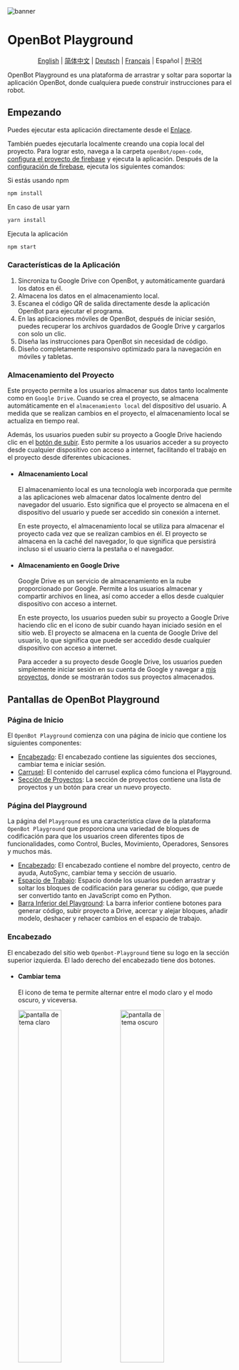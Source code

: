 <img src="../docs/images/playground_banner.png" alt="banner">

# OpenBot Playground

<p align="center">
  <a href="README.md">English</a> |
  <a href="README.zh-CN.md">简体中文</a> |
  <a href="README.de-DE.md">Deutsch</a> |
  <a href="README.fr-FR.md">Français</a> |
  <span>Español</span> |
  <a href="README.ko-KR.md">한국어</a>
</p>

OpenBot Playground es una plataforma de arrastrar y soltar para soportar la aplicación OpenBot, donde cualquiera puede construir instrucciones para el robot.

## Empezando

Puedes ejecutar esta aplicación directamente desde el [Enlace](https://www.playground.openbot.org/ "Enlace").

También puedes ejecutarla localmente creando una copia local del proyecto. Para lograr esto, navega a la carpeta `openBot/open-code`, [configura el proyecto de firebase](src/services/README.es-ES.md) y ejecuta la aplicación. Después de la [configuración de firebase](src/services/README.es-ES.md), ejecuta los siguientes comandos:

Si estás usando npm

```bash
npm install
```

En caso de usar yarn

```bash
yarn install
```

Ejecuta la aplicación

```bash
npm start
```

### Características de la Aplicación

1. Sincroniza tu Google Drive con OpenBot, y automáticamente guardará los datos en él.
2. Almacena los datos en el almacenamiento local.
3. Escanea el código QR de salida directamente desde la aplicación OpenBot para ejecutar el programa.
4. En las aplicaciones móviles de OpenBot, después de iniciar sesión, puedes recuperar los archivos guardados de Google Drive y cargarlos con solo un clic.
5. Diseña las instrucciones para OpenBot sin necesidad de código.
6. Diseño completamente responsivo optimizado para la navegación en móviles y tabletas.

### Almacenamiento del Proyecto

Este proyecto permite a los usuarios almacenar sus datos tanto localmente como en `Google Drive`. Cuando se crea el proyecto, se almacena automáticamente en el `almacenamiento local` del dispositivo del usuario. A medida que se realizan cambios en el proyecto, el almacenamiento local se actualiza en tiempo real.

Además, los usuarios pueden subir su proyecto a Google Drive haciendo clic en el [botón de subir](#generate-Code). Esto permite a los usuarios acceder a su proyecto desde cualquier dispositivo con acceso a internet, facilitando el trabajo en el proyecto desde diferentes ubicaciones.

- #### Almacenamiento Local
  El almacenamiento local es una tecnología web incorporada que permite a las aplicaciones web almacenar datos localmente dentro del navegador del usuario. Esto significa que el proyecto se almacena en el dispositivo del usuario y puede ser accedido sin conexión a internet.

  En este proyecto, el almacenamiento local se utiliza para almacenar el proyecto cada vez que se realizan cambios en él. El proyecto se almacena en la caché del navegador, lo que significa que persistirá incluso si el usuario cierra la pestaña o el navegador.

- #### Almacenamiento en Google Drive
  Google Drive es un servicio de almacenamiento en la nube proporcionado por Google. Permite a los usuarios almacenar y compartir archivos en línea, así como acceder a ellos desde cualquier dispositivo con acceso a internet.

  En este proyecto, los usuarios pueden subir su proyecto a Google Drive haciendo clic en el icono de subir cuando hayan iniciado sesión en el sitio web. El proyecto se almacena en la cuenta de Google Drive del usuario, lo que significa que puede ser accedido desde cualquier dispositivo con acceso a internet.

  Para acceder a su proyecto desde Google Drive, los usuarios pueden simplemente iniciar sesión en su cuenta de Google y navegar a [mis proyectos](#project-section), donde se mostrarán todos sus proyectos almacenados.

## Pantallas de OpenBot Playground

### Página de Inicio

El `OpenBot Playground` comienza con una página de inicio que contiene los siguientes componentes:

- [Encabezado](#header): El encabezado contiene las siguientes dos secciones, cambiar tema e iniciar sesión.
- [Carrusel](#Carousal): El contenido del carrusel explica cómo funciona el Playground.
- [Sección de Proyectos](#project-section): La sección de proyectos contiene una lista de proyectos y un botón para crear un nuevo proyecto.

### Página del Playground

La página del `Playground` es una característica clave de la plataforma `OpenBot Playground` que proporciona una variedad de bloques de codificación para que los usuarios creen diferentes tipos de funcionalidades, como Control, Bucles, Movimiento, Operadores, Sensores y muchos más.

- [Encabezado](#header): El encabezado contiene el nombre del proyecto, centro de ayuda, AutoSync, cambiar tema y sección de usuario.
- [Espacio de Trabajo](#workSpace): Espacio donde los usuarios pueden arrastrar y soltar los bloques de codificación para generar su código, que puede ser convertido tanto en JavaScript como en Python.
- [Barra Inferior del Playground](#Playground-Bottom-Bar): La barra inferior contiene botones para generar código, subir proyecto a Drive, acercar y alejar bloques, añadir modelo, deshacer y rehacer cambios en el espacio de trabajo.

### Encabezado

El encabezado del sitio web `Openbot-Playground` tiene su logo en la sección superior izquierda. El lado derecho del encabezado tiene dos botones.

- #### Cambiar tema
  El icono de tema te permite alternar entre el modo claro y el modo oscuro, y viceversa.

  <p align="left">
  <img style="padding-right: 2%;" src="../docs/images/playground_home_light_theme_screen.jpg" alt="pantalla de tema claro" width="45%"/>
  <img style="padding-right: 2%;" src="../docs/images/playground_home_dark_theme_screen.jpg" alt="pantalla de tema oscuro" width="45%"/>
  </p>

- #### Iniciar sesión

  El botón "Iniciar sesión" abre una ventana emergente de inicio de sesión de Google en la pantalla y te solicita que ingreses tu correo electrónico para iniciar sesión, con todos los permisos necesarios otorgados, incluyendo la modificación de ***Google Drive***.
  <p align="left">
  <img style="padding-right: 2%;" src="../docs/images/playground_sign-in.gif" alt="Iniciar sesión en Playground" width="60%" height="20%"/>
  </p>

- #### Opciones de Perfil
  Tras iniciar sesión con éxito, tendrás opciones para editar tu perfil y cerrar sesión. El botón "Editar Perfil" abre una ventana emergente donde puedes actualizar tu imagen de perfil, nombre para mostrar y fecha de nacimiento.
  <p align="left">
  <img style="padding-right: 2%;" src="../docs/images/playground_edit_profile_logout_popup.jpg" alt="Iniciar sesión en Playground" width="45%"/>
  <img style="padding-right: 2%;" src="../docs/images/playground_edit_profile_modal.jpg" alt="Iniciar sesión en Playground" width="45%" />
  </p>

- #### AutoSync:
    - AutoSync permite a los usuarios sincronizar sin problemas todos los modelos de aprendizaje automático (modelos Tflite) desde la aplicación del robot OpenBot y mostrarlos convenientemente en sus respectivos bloques de ``Inteligencia Artificial``. Además, los usuarios tienen la flexibilidad de seleccionar el modelo de IA deseado directamente dentro de la interfaz del bloque mientras estructuran el código.
    - #### Cómo funciona
        - La aplicación del robot sube un archivo config.json actualizado a Google Drive del usuario, incluyendo cualquier modelo nuevo añadido. Este archivo lista todos los modelos junto con sus configuraciones en formato JSON.
        - Cuando el usuario hace clic en ``Auto Sync``, todos los modelos descargados, incluyendo aquellos para detección, piloto automático y navegación de punto objetivo, son filtrados y mostrados en sus respectivos bloques de IA.
        - Tras este proceso, el modelo aparecerá dentro de los bloques del playground de OpenBot. Con la ayuda de Google Drive, puedes seleccionar sin problemas este modelo directamente desde los respectivos bloques de IA.

- #### Funcionalidades adicionales de la página del Playground

    - El encabezado de la página del Playground mantiene el mismo diseño que el encabezado de la página de inicio, mientras incorpora funcionalidades adicionales. En el centro, se muestra el nombre del proyecto con una flecha hacia abajo, proporcionando opciones para renombrar y eliminar el proyecto.
       <p align="left">
       <img style="padding-right: 2%;margin-top: 2%" src="../docs/images/playground_workspace_rename.jpg" alt="Iniciar sesión en Playground" width="50%" height="50%" />
       </p>

    - En el lado derecho, se ha añadido un botón de ayuda, con tres secciones que explican cómo arrastrar y soltar bloques de manera efectiva, guardar y descargar el progreso del proyecto, y subir a Drive para una colaboración sin problemas.

        <p align="left">
        <img style="padding-right: 2%;margin-top: 2%" src="../docs/images/playground_help.jpg" alt="Ayuda de Playground" width="50%"/>
        </p>

### Carrusel

El contenedor del carrusel explica cómo funciona la aplicación.
<p>
<img style="padding-right: 2%;" src="../docs/images/playground_home_carousal1.jpg" alt="home_carousal1" width="30%"/>
<img style="padding-right: 2%;" src="../docs/images/playground_home_carousal2.jpg" alt="home_carousal2" width="30%"/>
<img style="padding-right: 2%;" src="../docs/images/playground_home_carousal3.jpg" alt="home_carousal3" width="30%"/>
</p>

### Sección de Proyectos

La sección 'Mis Proyectos' muestra los proyectos almacenados en el almacenamiento local y Google Drive (si el usuario ha iniciado sesión), con cada proyecto mostrando su nombre, fecha de creación/edición y versiones anteriores de bloques. Al hacer clic en un proyecto, el usuario es redirigido a su página de playground. Para crear un nuevo proyecto, simplemente haz clic en el `icono de crear`.

Al hacer clic en el icono 'Crear' se abre una ventana emergente 'Crear Nuevo Proyecto' con un campo de entrada para el nombre del proyecto y un botón 'Crear'. Una vez que se ingresa un nombre adecuado y se presiona el botón 'Crear' o enter, se abrirá la pantalla del playground del proyecto. Si el usuario ingresa un nombre ya asignado a otro proyecto, el sistema generará automáticamente un nombre único añadiendo un número entero al final del nombre.

<p align="left">
<img style="padding-right: 2%;" src="../docs/images/playground_create_new_project.jpg" alt="Crear Nuevo Proyecto" width="30%"/>
<img style="padding-right: 2%;" src="../docs/images/playground_my_project.jpg" alt="mi Proyecto" width="30%"/>
<img style="padding-right: 2%;" src="../docs/images/playground_my_project_option.jpg" alt="opción" width="30%"/>
</p>

### Espacio de Trabajo

Para generar código, los usuarios pueden arrastrar y soltar bloques de codificación en el espacio de trabajo. El código puede ser convertido tanto en JavaScript como en Python.

- Los bloques pueden ser seleccionados desde la sección izquierda y soltados en el espacio de trabajo según sea necesario.
- Para eliminar un bloque, los usuarios pueden simplemente arrastrarlo al icono de la papelera ubicado en la esquina inferior derecha.
- Si un bloque no encaja en el bloque "Inicio" o "Siempre", será deshabilitado para evitar errores en el código generado.
- Los usuarios pueden restaurar un bloque eliminado desde la papelera haciendo clic en él, lo que mostrará una lista de bloques eliminados. Luego pueden arrastrar y soltar el bloque deseado desde la papelera de vuelta al espacio de trabajo.
- Conoce más sobre los bloques: [Bloques](src/components/blockly/README.es-ES.md)
  <p align="left">
  <img style="padding-right: 2%;" src="../docs/images/playground_workspace.gif" alt="Crear Nuevo Proyecto" width="50%"/>
  </p>

### Barra Inferior del Playground

- Para asegurar una experiencia web exitosa del openBot-PlayGround usando Google Drive, los usuarios deben cumplir con las siguientes condiciones:
    - El usuario no debe tener ninguna otra carpeta en su Google Drive con el mismo nombre que la carpeta generada por el sitio web openBot-PlayGround.
    - El usuario no debe crear archivos con el mismo nombre en la carpeta openBot-PlayGround.
  <p align="left">
  <img style="padding-right: 2%;" src="../docs/images/playground_google_drive_folder.jpg" alt="Generar Código" width="25%" />
    <p></p>
  <img style="padding-right: 2%;" src="../docs/images/playground_drive.jpg" alt="Generar Código" width="45%"/>

- #### Generar Código
  El botón Generar Código en la barra inferior del Playground cumple tres funciones importantes. Primero, genera un código QR que representa el enlace del archivo JavaScript/Python subido a Google Drive del usuario como parte del proyecto. Este código QR se muestra en una ventana lateral para fácil acceso y compartición. Segundo, el botón sube un archivo JavaScript/Python que contiene el código del proyecto a Google Drive del usuario. Y por último, sube un archivo XML que representa la configuración actual de bloques del proyecto. Este archivo XML contiene la estructura y disposición de los bloques utilizados en el proyecto.

    - `Compartición Conveniente` -
      El código QR generado por el botón proporciona un enlace público compartible al archivo JavaScript/Python en Google Drive. Este enlace puede ser accedido escaneando el código QR usando la aplicación OpenBot para IOS/Android. Esto permite a los usuarios ejecutar el coche basado en el código generado usando los bloques de codificación directamente desde su dispositivo móvil. La capacidad de compartir el código QR y acceder al código en dispositivos móviles añade otro nivel de conveniencia y accesibilidad al playground de OpenBot. La integración con Google Drive permite tener una copia de seguridad completa de su proyecto. Al incluir el archivo XML, se preserva la estructura y lógica exacta de los bloques utilizados en el proyecto. Esto es beneficioso para compartir, colaborar y revisar proyectos en el futuro.

  <br></br>
  Aquí hay una demostración de subir a Drive y generar Código:
  <p align="left">
  <img style="padding-right: 2%;" src="../docs/images/playground_google_drive.gif" alt="Generar Código" width="50%"/>
  </p>

- #### Editor de Código
  El botón del editor de código en el lado derecho del botón de generar QR, abre una ventana lateral que muestra el código de los bloques en un lenguaje de scripting. El botón proporciona opciones para elegir entre dos lenguajes, ya sea JavaScript o Python, y una vez seleccionado, los usuarios pueden ver sus fragmentos de código en la ventana lateral. Pueden alternar entre JavaScript y Python para ver el código correspondiente en la ventana lateral simultáneamente. Las opciones para elegir un lenguaje permiten examinar y evaluar la corrección de los bloques.
  <p align="left">
  <img style="padding-right: 2%;margin-top: 2%" src="../docs/images/playground_code_editor.jpg" alt="editor de código de Playground" width="50%" height="50%" />
  </p>

- #### Añadir Modelo
  El playground de OpenBot proporciona una función para añadir externamente un modelo de IA (.tflite) a la aplicación del robot. La ventana emergente del modelo permite al usuario editar la configuración de nuestro modelo, incluyendo su nombre, tipo, clase y tamaño de entrada. Ten en cuenta que el modelo se guardará automáticamente en Google Drive del usuario, junto con el archivo config.json actualizado.
  <p align="left">
  <img style="padding-right: 2%;margin-top: 2%" src="../docs/images/playground_workspace_model_option.jpg" alt="editor de código de Playground" width="40%" height="50%" />
  <img style="padding-right: 2%;margin-top: 2%" src="../docs/images/playground_workspace_model_popup.jpg" alt="editor de código de Playground" width="40%" height="50%" />
  </p>


- #### Controlador del Espacio de Trabajo
  El botón de deshacer y rehacer ayuda a realizar las funcionalidades de deshacer y rehacer en el playground. El icono de más es para acercar y el icono de menos es para alejar.

## Siguiente (opcional)

Solución de problemas de autenticación de Firebase [Firebase](src/services/README.es-ES.md#troubleshooting)